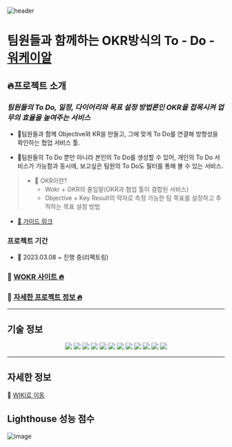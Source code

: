 ![header](https://capsule-render.vercel.app/api?type=waving&text=WOKR&color=auto&height=200&align=center&animation=scaleIn)

# 팀원들과 함께하는 OKR방식의 To - Do - <a href="https://wokr.shop/" target="_blank">워케이알</a>

## 🔥프로젝트 소개

### _팀원들의 To Do, 일정, 다이어리와 목표 설정 방법론인 OKR을 접목시켜 업무의 효율을 높여주는 서비스_

- 📌팀원들과 함께 Objective와 KR을 만들고, 그에 맞게 To Do를 연결해 방향성을 확인하는 협업 서비스 툴.

- 📌팀원들의 To Do 뿐만 아니라 본인의 To Do를 생성할 수 있어, 개인의 To Do 서비스가 가능함과 동시에, 보고싶은 팀원의 To Do도 필터를 통해 볼 수 있는 서비스.

> - 🤔 OKR이란?
>   - Wokr + OKR의 줄임말(OKR과 협업 툴이 결합된 서비스)
>   - Objective + Key Result의 약자로 측정 가능한 팀 목표를 설정하고 추적하는 목표 설정 방법

- [🔗 가이드 링크](https://wokrguide.notion.site/wokrguide/e03a160a8b57469c9f9e2a7e99158187)

### 프로젝트 기간

- 📍 2023.03.08 ~ 진행 중(리펙토링)

### 🔗 [WOKR 사이트 🔥](https://wokr.shop/)

### 🔗 [자세한 프로젝트 정보 🔥](https://github.com/Sim0321/Wokr/wiki)

---

## 기술 정보

<p align=center>
  <img src="https://img.shields.io/badge/react-61DAFB?style=for-the-badge&logo=react&logoColor=black">
  <img src="https://img.shields.io/badge/Create React App-09D3AC?style=for-the-badge&logo=Create React App&logoColor=black">
 <img src="https://img.shields.io/badge/React Query-FF4154?style=for-the-badge&logo=React Query&logoColor=white">
 <img src="https://img.shields.io/badge/Recoil-61DAFB?style=for-the-badge">
  <img src="https://img.shields.io/badge/React Router-CA4245?style=for-the-badge&logo=React Router&logoColor=white">
  <img src="https://img.shields.io/badge/Axios-5A29E4?style=for-the-badge&logo=Axios&logoColor=white">
  <img src="https://img.shields.io/badge/Yarn-2C8EBB?style=for-the-badge&logo=Yarn&logoColor=white">
  <img src="https://img.shields.io/badge/styled-components-DB7093?style=for-the-badge&logo=styled-components&logoColor=white">
  <img src="https://img.shields.io/badge/Figma-F24E1E?style=for-the-badge&logo=Figma&logoColor=white">
   <img src="https://img.shields.io/badge/GitHub Actions-2088FF?style=for-the-badge&logo=GitHub Actions&logoColor=white">
  <img src="https://img.shields.io/badge/Amazon S3-569A31?style=for-the-badge&logo=Amazon S3&logoColor=white">
  <img src="https://img.shields.io/badge/CloudFront-232F3E?style=for-the-badge&logo=Amazon AWS&logoColor=white">
  
</p>

---

## 자세한 정보

🔗 [WIKI로 이동](https://github.com/Sim0321/Wokr/wiki)

## Lighthouse 성능 점수

![image](https://github.com/Sim0321/Wokr/assets/105590167/29993af4-5886-4d36-b421-09676169bc46)
